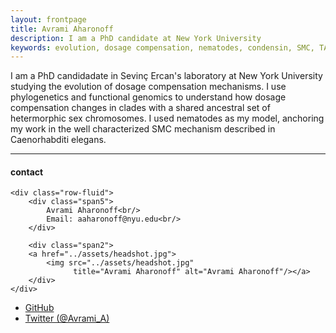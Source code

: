 ```yaml
---
layout: frontpage
title: Avrami Aharonoff
description: I am a PhD candidate at New York University 
keywords: evolution, dosage compensation, nematodes, condensin, SMC, TAD, HiC
---
```


I am a PhD candidadate in Sevinç Ercan's laboratory at New York University studying the evolution of dosage compensation mechanisms. I use phylogenetics and functional genomics to understand how dosage compensation changes in clades with a shared ancestral set of hetermorphic sex chromosomes. I used nematodes as my model, anchoring my work in the well characterized SMC mechanism described in Caenorhabditi elegans.


---


<div class="container">
<h4><a name="contact"></a>contact</h4>

    <div class="row-fluid">
        <div class="span5">
            Avrami Aharonoff<br/>
            Email: aaharonoff@nyu.edu<br/>
        </div>

        <div class="span2">
        <a href="../assets/headshot.jpg">
            <img src="../assets/headshot.jpg"
                  title="Avrami Aharonoff" alt="Avrami Aharonoff"/></a>
        </div>
    </div>
</div>

<div class="navbar">
  <div class="navbar-inner">
      <ul class="nav">
          <li><a href="https://github.com/avramiaharonoff">GitHub</a></li>
          <li><a href="https://twitter.com/Avrami_A">Twitter (@Avrami_A)</a></li>
      </ul>
  </div>
</div>
